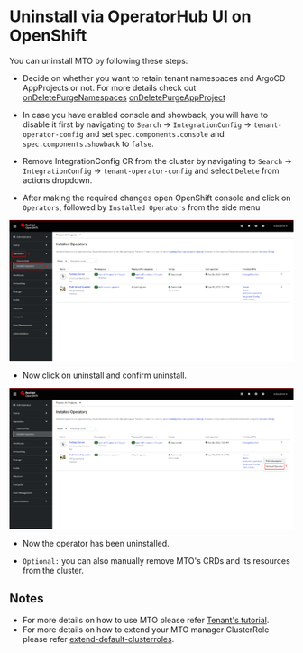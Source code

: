 # Uninstall via OperatorHub UI on OpenShift

You can uninstall MTO by following these steps:

* Decide on whether you want to retain tenant namespaces and ArgoCD AppProjects or not.
For more details check out [onDeletePurgeNamespaces](../kubernetes-resources/tenant/how-to-guides/delete-tenant.md#configuration-for-retaining-resources)
[onDeletePurgeAppProject](../kubernetes-resources/extensions.md#configuring-argocd-integration)

* In case you have enabled console and showback, you will have to disable it first by navigating to `Search` -> `IntegrationConfig` -> `tenant-operator-config` and set `spec.components.console` and `spec.components.showback` to `false`.

* Remove IntegrationConfig CR from the cluster by navigating to `Search` -> `IntegrationConfig` -> `tenant-operator-config` and select `Delete` from actions dropdown.

* After making the required changes open OpenShift console and click on `Operators`, followed by `Installed Operators` from the side menu

![image](../images/installed-operators.png)

* Now click on uninstall and confirm uninstall.

![image](../images/uninstall-from-ui.png)

* Now the operator has been uninstalled.

* `Optional:` you can also manually remove MTO's CRDs and its resources from the cluster.

## Notes

* For more details on how to use MTO please refer [Tenant's tutorial](../kubernetes-resources/tenant/how-to-guides/create-tenant.md).
* For more details on how to extend your MTO manager ClusterRole please refer [extend-default-clusterroles](../kubernetes-resources/tenant/how-to-guides/extend-default-roles.md).
